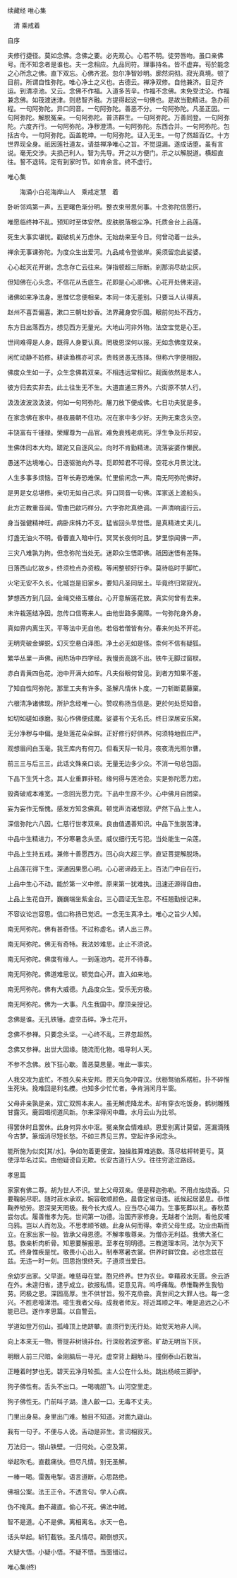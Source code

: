 续藏经   唯心集  

　清 乘戒着  

 自序  

夫修行捷径。莫如念佛。念佛之要。必先观心。心若不明。徒劳唇吻。虽口亲佛号。而不知念者是谁也。夫一念相应。九品同符。理事持名。皆不虚弃。苟於能念之心所念之佛。直下双忘。心佛齐泯。忽尔净智妙明。廓然洞彻。寂光真境。顿了目前。所谓自性弥陀。唯心净土之义也。古德云。禅净双修。自他兼济。目足齐运。到清凉池。又云。念佛不作福。入道多苦辛。作福不念佛。未免受沈沦。作福兼念佛。如筏渡迷津。则悲智齐融。方提得起这一句佛也。是故当勤精进。急办前程。一句阿弥陀。异口同音。一句阿弥陀。善恶不分。一句阿弥陀。凡圣正因。一句阿弥陀。解脱冤亲。一句阿弥陀。普济群生。一句阿弥陀。万善同登。一句阿弥陀。六度齐行。一句阿弥陀。净秽澄清。一句阿弥陀。东西合并。一句阿弥陀。包括古今。一句阿弥陀。函盖乾坤。一句阿弥陀。证入无生。一句了然超百亿。十方世界现全身。祇因莲社道友。请益禅净唯心之旨。不觉逗漏。遂成话堕。虽有言说。毫无交涉。夫损己利人。智为先导。开之以方便门。示之以解脱道。横超直往。誓不退转。定有到家时节。如肯余言。终不虚行。  

唯心集  

　　海涌小白花海岸山人　乘戒定慧　着  

卧听邻鸡第一声。五更曙色渐分明。整衣束带思何事。十念弥陀信愿行。  

唯愿临终神不乱。预知时至体安然。皮肤脱落根尘净。托质金台上品莲。  

死生大事实堪忧。戳破机关万虑休。无始劫来至今日。何曾动着一丝头。  

禅余无事课弥陀。为度众生出爱河。九品咸令登彼岸。奚须留恋此娑婆。  

心心起灭花开谢。念念存亡云往来。弹指顿超三际断。剎那消尽劫尘灰。  

但知佛在心头念。不信花从舌底生。花即是心心即佛。心花开处佛来迎。  

诸佛如来净法身。思惟忆念便相亲。本同一体无差别。只要当人认得真。  

赵州不喜吾偏喜。漱口三朝吐妙香。法界藏身安乐国。眼前何处不西方。  

东方日出落西方。想见西方无量光。大地山河非外物。法空宝觉是心王。  

世间难得是人身。既得人身要认真。罔极恩深何以报。无如念佛度双亲。  

闲忙动静不妨修。耕读渔樵亦可求。贵贱贤愚无拣择。但称六字便相投。  

佛度众生如一子。众生念佛若双亲。不相违远常相忆。觌面依然是本人。  

彼方归去实非去。此土往生无不生。大道直通三界外。六街原不禁人行。  

汲汲波波汲汲波。何如一句阿弥陀。屠刀放下便成佛。七日功夫犹是多。  

在家念佛在家中。昼夜晨朝不住功。况在家中多少好。无拘无束念头空。  

丰饶富有千锺禄。荣耀尊为一品官。难免衰残老病死。浮生争及乐邦安。  

生佛体同本大均。蹉跎又自逐风尘。向时不肯勤精进。流落娑婆作懒民。  

愚迷不达境唯心。日逐驱驰向外寻。觅即知君不可得。空花水月景沈沈。  

人生多事多烦恼。百年长寿恐难保。忙里偷闲念一声。南无阿弥陀佛好。  

是男是女总堪修。亲切无如自己求。异口同音一句佛。浑家送上渡船头。  

此方正教重音闻。雪曲巴歈巧样分。六字弥陀真绝调。一声清响遏行云。  

身当强健精神旺。病卧床帏力不支。猛省回头早觉悟。是真精进丈夫儿。  

灯盏无油火不明。昏瞢直入暗中行。冥冥长夜何时且。梦里惊闻佛一声。  

三灾八难孰为拘。但念弥陀当处无。迷即众生悟即佛。祇因迷悟有差殊。  

日落西山忆故乡。终须检点办资粮。等闲整顿好行李。莫待临时手脚忙。  

火宅无安不久长。化城岂是旧家乡。要知凡圣同居土。毕竟终归常寂光。  

梦想西方到几回。金绳交络玉楼台。心开意解莲花放。真实何曾有去来。  

未许栽莲结净因。忽传口信寄来人。由他世路多魔障。一句弥陀身外身。  

真如界内离生灭。平等法中无自他。若俗若僧皆有分。春来何处不开花。  

无明壳破金蝉蜕。幻灭空悬白泽图。净土必无如是怪。柰何不信有疑狐。  

繁华丛里一声佛。闹热场中四字经。我慢贡高跳不出。铁牛无脚过窗棂。  

赤白青黄四色花。池中开满大如车。凡夫俗眼何曾见。到者方知果不差。  

了知自性阿弥陀。那里工夫有许多。圣解凡情休卜度。一刀斩断葛藤窠。  

六根清净诸佛现。所护念经唯一心。赞叹称扬当信是。更於何处觅知音。  

如切如磋如琢磨。拟心作佛便成魔。娑婆有个无名氏。终日深居安乐窝。  

无分净秽与中偏。是处莲花朵朵鲜。正好修行好供养。何须特地假庄严。  

观想眉间白玉毫。我王库内有何刀。但看天际一轮月。夜夜清光照尔曹。  

前三三与后三三。此话文殊亲口谈。无量无边多少众。不消一句总包函。  

下品下生凭十念。其人业重罪非轻。缘何得与莲池会。实是弥陀愿力宏。  

毁斋破戒本难宽。一念回光愿力完。下品中生原不少。心中佛月自团栾。  

妄为妄作无惭愧。感发方知念佛真。顿觉声消诸想寂。俨然下品上生人。  

深信弥陀六八因。仁慈行世孝双亲。良由值遇善知识。中品下生脱苦津。  

中品中生精进力。不分寒暑念头坚。威仪细行无亏犯。当处能生一朵莲。  

中品上生持五戒。兼修十善愿西方。回心向大超三学。直证菩提解脱场。  

上品莲花得下生。深通因果愿心明。心心密谛趋无上。百法门中自在行。  

上品中生心不动。能於第一义中修。原来第一犹难执。迅速还源得自由。  

上品上生花自开。巍巍端坐紫金台。三心圆证无生忍。不枉翘勤授记来。  

不容议论岂容思。信口称扬已觉迟。一念无生真净土。唯心之旨少人知。  

南无阿弥陀。佛有甚奇怪。不过称虚名。诱人出三界。  

南无阿弥陀。佛无有奇特。我法妙难思。止止不须说。  

南无阿弥陀。佛度有缘人。一到莲池内。花开不待春。  

南无阿弥陀。佛道难思议。顿觉自心开。直入如来地。  

南无阿弥陀。佛有大威德。九品度众生。受乐无穷极。  

南无阿弥陀。佛为一大事。凡生我国中。摩顶亲授记。  

念佛是谁。无孔铁锤。虚空击碎。净土花开。  

念佛不参禅。只要念头坚。一心终不乱。三界忽超然。  

念佛又参禅。出世大因缘。随流而化物。唱导利人天。  

不参不念佛。放下狂心歇。善恶莫思量。唯此一事实。  

人我交攻为底忙。不胜久矣未安邦。攒天乌兔冲霄汉。伏枥驽骀系楛桩。扑不碎惟生死块。挽难回是利名艭。也知多少忙忙者。争肯消闲月半窗。  

父母非亲孰是亲。双亡双照本来人。虽无解虎降龙术。却有穿衣吃饭身。鹤树雕残甘露灭。鹿园唱彻道风新。尔来深得闲中趣。水月云山为比邻。  

得罢休时且罢休。此身何异水中沤。冤亲聚会情难却。恩爱别离计莫留。莲漏滴残今古梦。篆烟消尽短长愁。不如三界见三界。空起许多闲念头。  

能所施为似奕[其/水]。争如勿着更便宜。独操胜算难逃数。落尽枯枰转更亏。莫使浮华名过实。由他疑谤自无欺。长安古道行人少。往往穷途泣路歧。  

孝思篇  

家家有佛二尊。胡为世人不识。堂上父母双亲。便是释迦弥勒。不用点烛烧香。只要鞠躬尽职。随时菽水承欢。婉容敬顺颜色。晨昏定省毋违。祇候起居晏息。恭惟鞠养劬劳。恩深昊天罔极。我今长大成人。应当尽心竭力。生事死葬以礼。春秋蒸尝勿忒。履善惟孝为先。世间第一功德。治国齐家修身。无越者个法则。看他反哺乌鸦。岂以人而勿及。不思孝顺爷娘。此身从何而得。幸资父母生成。功业由斯而立。在家出家一般。皆承父母恩德。不解孝敬尊亲。为僧亦无利益。我佛大圣仁慈。救亲析肉析骨。知恩要解报恩。至孝在明明德。三教道理本同。法尔为天下式。终身惟疾是忧。敬畏小心出入。制奉寒暑衣裳。供养时鲜饮食。必也念兹在兹。无违一时一刻。回思抱恨终天。子道须当爱日。  

余幼岁出家。父早逝。唯慈母在堂。胞兄终养。世为农业。幸藉菽水无匮。余云游在外。未遑归省。逮乎成立。欲报私情。讵意见背。呜呼痛哉。恭惟鞠养生我劬劳。罔极之恩。深固高厚。生不供甘旨。殁不克烝尝。真世间之大罪人也。每一念兴。不胜悲噎涕泪。噫生我者父母。成我者师友。将近耳顺之年。唯是追远之心不能已已。遂作孝思篇。以自警云。  

学道如登万仞山。孤峰顶上绝跻攀。直须行到无行处。始觉天地非人间。  

向上本来无一物。菩提非树镜非台。行深般若波罗密。旷劫无明当下灰。  

明眼人前三尺暗。金刚脑后一寻光。虚空背上翻觔斗。撞倒泰山石敢当。  

正睡着时梦也无。碧天云净月轮孤。主人公在什么处。跳出杨岐三脚驴。  

狗子佛性有。舌头不出口。一喝魂胆飞。山河空里走。  

狗子佛性无。门前叫子湖。逢人齩一口。无毒不丈夫。  

门里出身易。身里出门难。触目不知道。对面九嶷山。  

我有一句子。不便与人说。舌动是非生。言词相寂灭。  

万法归一。银山铁壁。一归何处。心空及第。  

举起吹毛。直截痛快。但尽凡情。别无圣解。  

一棒一喝。雷轰电掣。语言道断。心思路绝。  

佛祖公案。法王正令。不透言句。学人心病。  

伪不掩真。曲不藏直。偷心不死。佛法中贼。  

智不是道。心不是佛。离相离名。水天一色。  

话头举起。斩钉截铁。圣凡情尽。颠倒想灭。  

大疑大悟。小疑小悟。不疑不悟。当面错过。  

唯心集(终)  

